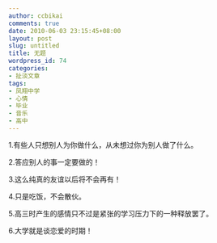 ```yaml
---
author: ccbikai
comments: true
date: 2010-06-03 23:15:45+08:00
layout: post
slug: untitled
title: 无题
wordpress_id: 74
categories:
- 扯淡文章
tags:
- 凤翔中学
- 心情
- 毕业
- 音乐
- 高中
---
```


1.有些人只想别人为你做什么，从未想过你为别人做了什么。

2.答应别人的事一定要做的！

3.这么纯真的友谊以后将不会再有！

4.只是吃饭，不会散伙。

5.高三时产生的感情只不过是紧张的学习压力下的一种释放罢了。

6.大学就是谈恋爱的时期！
